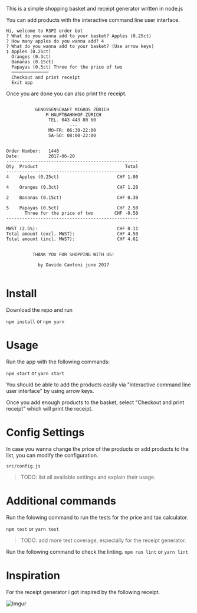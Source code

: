 This is a simple shopping basket and receipt generator written in node.js

You can add products with the interactive command line user interface.

```
Hi, welcome to R3PI order bot
? What do you wanna add to your basket? Apples (0.25ct)
? How many apples do you wanna add? 4
? What do you wanna add to your basket? (Use arrow keys)
❯ Apples (0.25ct)
  Oranges (0.3ct)
  Bananas (0.15ct)
  Papayas (0.5ct) Three for the price of two
  ──────────────
  Checkout and print receipt
  Exit app
```

Once you are done you can also print the receipt.

```
                         
           GENOSSENSCHAFT MIGROS ZÜRICH
               M HAUPTBAHNHOF ZÜRICH
                TEL. 043 443 80 60
                        ---
                MO-FR: 06:30-22:00
                SA-SO: 08:00-22:00
                         

Order Number:   1448
Date:           2017-06-20
--------------------------------------------------
Qty  Product                                 Total
--------------------------------------------------
4    Apples (0.25ct)                      CHF 1.00

4    Oranges (0.3ct)                      CHF 1.20

2    Bananas (0.15ct)                     CHF 0.30

5    Papayas (0.5ct)                      CHF 2.50
       Three for the price of two        CHF -0.50
--------------------------------------------------

MWST (2.5%):                              CHF 0.11
Total amount (excl. MWST):                CHF 4.50
Total amount (incl. MWST):                CHF 4.61

                         
          THANK YOU FOR SHOPPING WITH US!
                         
            by Davide Cantoni june 2017
            
```

Install
=====

Download the repo and run

```npm install``` or ```npm yarn```


Usage
=====

Run the app with the following commands:

```npm start``` or ```yarn start```

You should be able to add the products easily via "interactive command line user interface" by using arrow keys.

Once you add enough products to the basket, select "Checkout and print receipt" which will print the receipt.

Config Settings
=====

In case you wanna change the price of the products or add products to the list, you can modify the configuration.

`src/config.js`

> TODO: list all available settings and explain their usage.

Additional commands
=====
Run the folowing command to run the tests for the price and tax calculator.

```npm test``` or ```yarn test```

> TODO: add more test coverage, especially for the receipt generator.


Run the following command to check the linting.
```npm run lint``` or ```yarn lint```

Inspiration
=====

For the receipt generator i got inspired by the following receipt.

![Imgur](http://i.imgur.com/8A5I92z.jpg)

